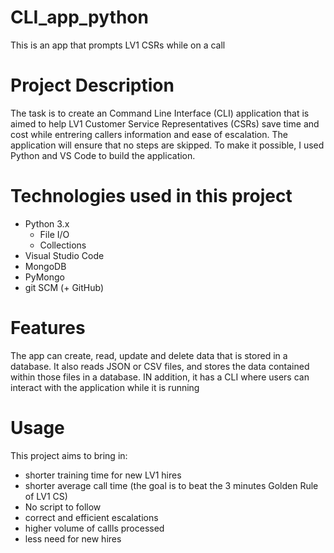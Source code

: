 # CLI_app_python
This is an app that prompts LV1 CSRs while on a call

# Project Description

The task is to create an Command Line Interface (CLI) application that is aimed to help LV1 Customer Service Representatives (CSRs) save time and cost while entrering callers information and ease of escalation. The application will ensure that no steps are skipped. To make it possible, I used Python and VS Code to build the application.

# Technologies used in this project

- Python 3.x
  - File I/O
  - Collections
- Visual Studio Code
- MongoDB
- PyMongo
- git SCM (+ GitHub)

# Features

The app can create, read, update and delete data that is stored in a database.
It also reads JSON or CSV files, and stores the data contained within those files in a database.
IN addition, it has a CLI where users can interact with the application while it is running

# Usage

This project aims to bring in:
- shorter training time for new LV1 hires
- shorter average call time (the goal is to beat the 3 minutes Golden Rule of LV1 CS)
- No script to follow
- correct and efficient escalations
- higher volume of callls processed
- less need for new hires

